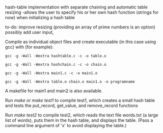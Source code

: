 hash-table implementation with separate chaining and automatic table resizing
-allows the user to specify his or her own hash function (strings for now) when initializing a hash table

to-do:
improve resizing (providing an array of prime numbers is an option)
 possibly add user input,

Compile as individual object files and create executable
(in this case using gcc) with (for example):

    gcc -g -Wall -Wextra hashtable.c -c -o table.o

    gcc -g -Wall -Wextra hashchain.c -c -o chain.o

    gcc -g -Wall -Wextra main1.c -c -o main1.o

    gcc -g -Wall -Wextra table.o chain.o main1.o -o programname

A makefile for main1 and main2 is also available.

Run *make* or *make test1* to compile test1,
which creates a small hash table and tests
the put_record, get_value, and remove_record functions

Run *make test2* to compile test2,
which reads the text file words.txt (a large list of words),
puts them in the hash table, and displays the table.
(Pass a command line argument of 'x' to avoid displaying the table.)
